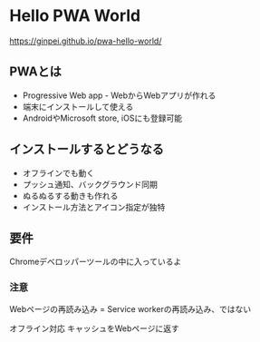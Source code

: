 # Hello PWA World

https://ginpei.github.io/pwa-hello-world/

## PWAとは
- Progressive Web app - WebからWebアプリが作れる
- 端末にインストールして使える
- AndroidやMicrosoft store, iOSにも登録可能

## インストールするとどうなる
- オフラインでも動く
- プッシュ通知、バックグラウンド同期
- ぬるぬるする動きも作れる
- インストール方法とアイコン指定が独特

## 要件
Chromeデベロッパーツールの中に入っているよ

### 注意
Webページの再読み込み = Service workerの再読み込み、ではない

オフライン対応
キャッシュをWebページに返す